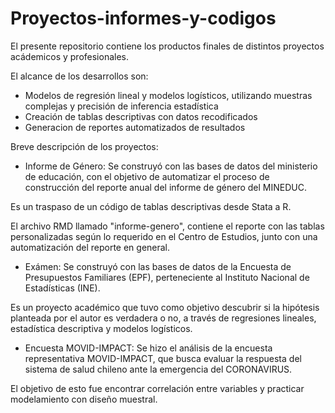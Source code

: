 # Proyectos-informes-y-codigos
El presente repositorio contiene los productos finales de distintos proyectos acádemicos y profesionales.

El alcance de los desarrollos son:
- Modelos de regresión lineal y modelos logísticos, utilizando muestras complejas y precisión de inferencia estadística
- Creación de tablas descriptivas con datos recodificados
- Generacion de reportes automatizados de resultados


Breve descripción de los proyectos:

- Informe de Género: 
Se construyó con las bases de datos del ministerio de educación, con el objetivo de automatizar el proceso de construcción del reporte anual del informe de              género del MINEDUC.

Es un traspaso de un código de tablas descriptivas desde Stata a R.

El archivo RMD llamado "informe-genero", contiene el reporte con las tablas personalizadas según lo requerido en el Centro de Estudios, junto con una automatización del reporte en general.

- Exámen: 
Se construyó con las bases de datos de la Encuesta de Presupuestos Familiares (EPF), perteneciente al Instituto Nacional de Estadísticas (INE).

Es un proyecto académico que tuvo como objetivo descubrir si la hipótesis planteada por el autor es verdadera o no, a través de regresiones lineales, estadística descriptiva y modelos logísticos. 

- Encuesta MOVID-IMPACT:
Se hizo el análisis de la encuesta representativa MOVID-IMPACT, que busca evaluar la respuesta del sistema de salud chileno ante la emergencia del CORONAVIRUS.

El objetivo de esto fue encontrar correlación entre variables y practicar modelamiento con diseño muestral. 

